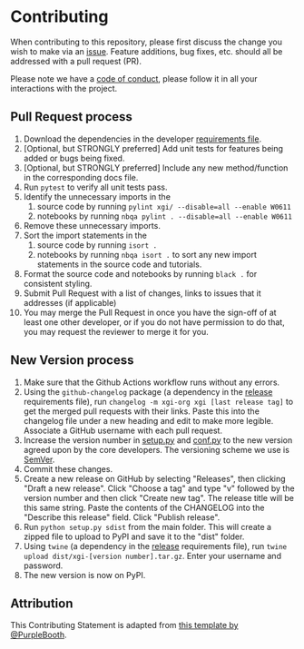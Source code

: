 # Contributing

When contributing to this repository, please first discuss the change you wish to make via an [issue](../../issues/new). Feature additions, bug fixes, etc. should all be addressed with a pull request (PR).

Please note we have a [code of conduct](/CODE_OF_CONDUCT.md), please follow it in all your interactions with the project.

## Pull Request process

1. Download the dependencies in the developer [requirements file](/requirements/developer.txt).
2. [Optional, but STRONGLY preferred] Add unit tests for features being added or bugs being fixed.
3. [Optional, but STRONGLY preferred] Include any new method/function in the corresponding docs file.
4. Run `pytest` to verify all unit tests pass.
5. Identify the unnecessary imports in the
   1. source code by running `pylint xgi/ --disable=all --enable W0611`
   2. notebooks by running `nbqa pylint . --disable=all --enable W0611`
6. Remove these unnecessary imports.
7. Sort the import statements in the
   1. source code by running `isort .`
   2. notebooks by running `nbqa isort .` to sort any new import statements in the source code and tutorials.
8. Format the source code and notebooks by running `black .` for consistent styling.
9.  Submit Pull Request with a list of changes, links to issues that it addresses (if applicable)
10. You may merge the Pull Request in once you have the sign-off of at least one other developer, or if you do not have permission to do that, you may request the reviewer to merge it for you.

## New Version process
1. Make sure that the Github Actions workflow runs without any errors.
2. Using the `github-changelog` package (a dependency in the [release](requirements/release.txt) requirements file), run `changelog -m xgi-org xgi [last release tag]` to get the merged pull requests with their links. Paste this into the changelog file under a new heading and edit to make more legible. Associate a GitHub username with each pull request.
3. Increase the version number in [setup.py](setup.py) and [conf.py](docs/source/conf.py) to the new version agreed upon by the core developers. The versioning scheme we use is [SemVer](http://semver.org/).
4. Commit these changes.
5. Create a new release on GitHub by selecting "Releases", then clicking "Draft a new release". Click "Choose a tag" and type "v" followed by the version number and then click "Create new tag". The release title will be this same string. Paste the contents of the CHANGELOG into the "Describe this release" field. Click "Publish release".
6. Run `python setup.py sdist` from the main folder. This will create a zipped file to upload to PyPI and save it to the "dist" folder.
6. Using `twine` (a dependency in the [release](requirements/release.txt) requirements file), run `twine upload dist/xgi-[version number].tar.gz`. Enter your username and password.
4. The new version is now on PyPI.

## Attribution

This Contributing Statement is adapted from [this template by @PurpleBooth](https://gist.github.com/PurpleBooth/b24679402957c63ec426).